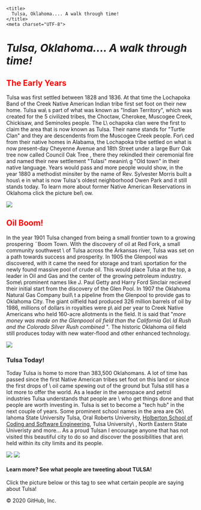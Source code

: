 <!DOCTYPE html>
<html>
  <head>

 <link rel="stylesheet" href="./style.css">

    <title>                                                                                                                                                                 
      Tulsa, Oklahoma.... A walk through time!                                                                                                                              
    </title>
    <meta charset="UTF-8">
  </head>
  <body>

<h1> <em> Tulsa, Oklahoma.... A walk through time!</em>
</h1>

<h2 <span style="color:red"> The Early Years </span> </h2>
    <p> Tulsa was first settled between 1828 and 1836. At that time the Lochapoka Band of the Creek Native American Indian tribe first set foot on their new home. Tulsa wa\
s part of what was known as "Indian Territory", which was created for the 5 civilized tribes, the Choctaw, Cherokee, Muscogee Creek, Chickisaw, and Seminoles people. The L\
ochapoka clan were the first to claim the area that is now known as Tulsa. Their name stands for "Turtle Clan" and they are descendents from the Muscogee Creek people. For\
ced from their native homes in Alabama, the Lochapoka tribe settled on what is now present-day Cheyenne Avenue and 18th Street under a large Burr Oak tree now called <a hr\
ef="https://en.wikipedia.org/wiki/Creek_Council_Oak_Tree ">Council Oak Tree </a>, there they rekindled their ceremonial fire and named their new settlement "Tulasi" meanin\
g "Old town" in their native language. Years would pass and more people would show, in the year 1880 a methodist minsiter by the name of Rev. Sylvester Morris built a hous\
e in what is now Tulsa's oldest neighborhood Owen Park and it still stands today. To learn more about former Native American Reservations in Oklahoma click the picture bel\
ow.
    </p>
<a href="https://en.wikipedia.org/wiki/Former_Indian_reservations_in_Oklahoma">
  <img src="img/okok.jpg">
  </a>

<h2>
 <span style="color:red"> Oil Boom!
</h2>
<p> In the year 1901 Tulsa changed from being a small frontier town to a growing prospering ¨Boom Town. With the discovery of oil at Red Fork, a small community southwest \
of Tulsa across the Arkansas river, Tulsa was set on a path towards success and prosperity. In 1905 the Glenpool was discovered, with it came the need for storage and tran\
sportation for the newly found massive pool of crude oil. This would place Tulsa at the top, a leader in Oil and Gas and the center of the growing petroleum industry. Some\
 prominent names like J. Paul Getty and Harry Ford Sinclair recieved their initial start from the discovery of the Glen Pool. In 1907 the Oklahoma Natural Gas Company buil\
t a pipeline from the Glenpool to provide gas to Oklahoma City. The giant oilfield had produced 326 million barrels of oil by 1986, millions of dollars in royalties were p\
aid per year to Creek Native Americans who held 160-acre allotments in the field. It is said that "<i>more money was made on the Glenpoool oil field than the California Go\
ld Rush and the Colorado Silver Rush combined </i>". The historic Oklahoma oil field still produces today with new water-flood and other enhanced technology.
  </p>
<img src="img/gp_banner.jpg">

<h3> Tulsa Today! </h3>

<p> Today Tulsa is home to more than 383,500 Oklahomans. A lot of time has passed since the first Native American tribes set foot on this land or since the first drops of \
oil came spewing out of the ground but Tulsa still has a lot more to offer the world. As a leader in the aerospace and petrol industries Tulsa understands that people are \
who get things done and that people are worth investing in. Tulsa is set to become a "tech hub" in the next couple of years. Some prominent school names in the area are Ok\
lahoma State University Tulsa, Oral Roberts University, <a href="https://www.holbertonschool.com">Holberton School of Coding and Software Engineering</a>, Tulsa University\
, North Eastern State Univeristy and more... As a proud Tulsan I encourage anyone that has not visited this beautiful city to do so and discover the possibilities that are\
 held within its city limits and its people.</p>

<a href="https://www.spacestationexplorers.org/partner-organizations/tulsa-air-space-museum/"><img src="img/tasm-logo-1.jpg"></a>
<img src="img/lightstulsa.jpg">

<h4> Learn more? See what people are tweeting about TULSA!                                                                                                                  
</h4>

  <p> Click the picture below or this tag to see what certain people are saying about Tulsa!</p>
</body>
</html>
© 2020 GitHub, Inc.
